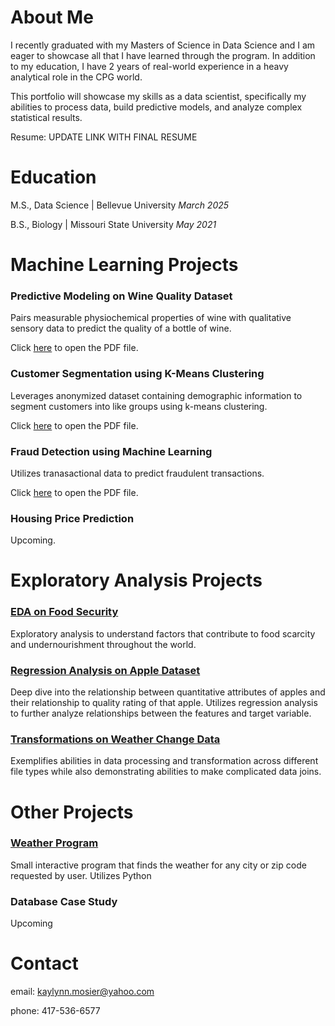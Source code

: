 # About Me
I recently graduated with my Masters of Science in Data Science and I am eager to showcase all that I have learned through the program. In addition to my education, I have 2 years of real-world experience in a heavy analytical role in the CPG world.

This portfolio will showcase my skills as a data scientist, specifically my abilities to process data, build predictive models, and analyze complex statistical results. 

Resume: UPDATE LINK WITH FINAL RESUME

# Education

M.S., Data Science  |  Bellevue University *March 2025*

B.S., Biology  |  Missouri State University *May 2021*


# Machine Learning Projects
<body>
<h3>Predictive Modeling on Wine Quality Dataset</h3>
  <p>Pairs measurable physiochemical properties of wine with qualitative sensory data to predict the quality of a bottle of wine.</p>
<p>Click <a href="EDA on Food Security/EDA-on-Food-Security-Data.pdf" target="_blank">here</a> to open the PDF file.</p>
</body>

<body>
<h3>Customer Segmentation using K-Means Clustering</h3>
  <p>Leverages anonymized dataset containing demographic information to segment customers into like groups using k-means clustering.</p>
<p>Click <a href="K-Means Clustering on Retail Data for Customer Segmentation/dunhumby- The Complete Journey EDA & Segmentation.pdf" target="_blank">here</a> to open the PDF file.</p>
</body>

<body>
<h3>Fraud Detection using Machine Learning</h3>
  <p>Utilizes tranasactional data to predict fraudulent transactions.</p>
<p>Click <a href="Fraud Classification on Ethereum Dataset/EDA & Fraud Detection Using Machine Learning.pdf" target="_blank">here</a> to open the PDF file.</p>
</body>

<body>
<h3>Housing Price Prediction</h3>
  <p>Upcoming.</p>
</body>

# Exploratory Analysis Projects
### [EDA on Food Security](https://github.com/KayMosier/kaymosier.github.io/blob/main/EDA%20on%20Food%20Security/EDA-on-Food-Security-Data.pdf)
Exploratory analysis to understand factors that contribute to food scarcity and undernourishment throughout the world.
### [Regression Analysis on Apple Dataset](https://github.com/KayMosier/kaymosier.github.io/tree/main/Regression%20Analysis%20on%20Apple%20Quality%20Data)
Deep dive into the relationship between quantitative attributes of apples and their relationship to quality rating of that apple. Utilizes regression analysis to further analyze relationships between the features and target variable. 
### [Transformations on Weather Change Data](https://github.com/KayMosier/kaymosier.github.io/blob/main/Transformations%20on%20Weather%20Data/README.md)
Exemplifies abilities in data processing and transformation across different file types while also demonstrating abilities to make complicated data joins.

# Other Projects
### [Weather Program](https://github.com/KayMosier/kaymosier.github.io/tree/main/Weather%20Program)
Small interactive program that finds the weather for any city or zip code requested by user. Utilizes Python
### Database Case Study
Upcoming

# Contact
email: kaylynn.mosier@yahoo.com

phone: 417-536-6577
